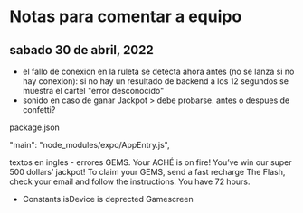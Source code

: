 # Notas para comentar a equipo

## sabado 30 de abril, 2022

- el fallo de conexion en la ruleta se detecta ahora antes (no se lanza si no hay conexion): si no hay un resultado de backend a los 12 segundos se muestra el cartel "error desconocido"
- sonido en caso de ganar Jackpot > debe probarse. antes o despues de confetti?

package.json

"main": "node_modules/expo/AppEntry.js",

textos en ingles - errores
GEMS. Your ACHÉ is on fire! You’ve win our super 500 dollars’ jackpot! To claim your GEMS, send a fast recharge The Flash, check your email and follow the instructions. You have 72 hours.

- Constants.isDevice is deprected Gamescreen

